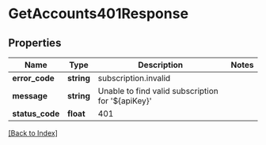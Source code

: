 # GetAccounts401Response

## Properties

Name | Type | Description | Notes
------------ | ------------- | ------------- | -------------
**error_code** | **string** | subscription.invalid |
**message** | **string** | Unable to find valid subscription for '${apiKey}' |
**status_code** | **float** | 401 |

[[Back to Index]](../index.md)
